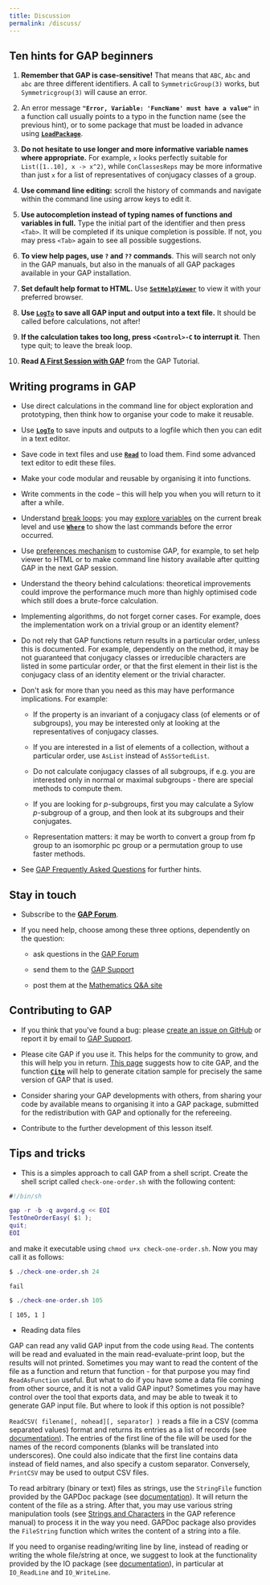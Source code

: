 ```yaml
---
title: Discussion
permalink: /discuss/
---
```


## Ten hints for GAP beginners

1. **Remember that GAP is case-sensitive!** That means that `ABC`, `Abc` and `abc`
  are three different identifiers. A call to `SymmetricGroup(3)` works, but
  `Symmetricgroup(3)` will cause an error.

2. An error message **`"Error, Variable: 'FuncName' must have a value"`** in a
  function call usually points to a typo in the function name (see the previous hint),
  or to some package that must be loaded in advance using
  [**`LoadPackage`**](https://docs.gap-system.org/doc/ref/chap76.html#X79B373A77B29D1F5).

3. **Do not hesitate to use longer and more informative variable names where
  appropriate.** For example, `x` looks perfectly suitable for `List([1..10], x -> x^2)`,
  while `ConClassesReps` may be more informative than just `x` for a list of
  representatives of conjugacy classes of a group.

4. **Use command line editing:** scroll the history of commands and navigate within
  the command line using arrow keys to edit it.

5. **Use autocompletion instead of typing names of functions and variables in full.**
  Type the initial part of the identifier and then press `<Tab>`. It will be
  completed if its unique completion is possible. If not, you may press `<Tab>`
  again to see all possible suggestions.

6. **To view help pages, use `?` and `??` commands**. This will search not only
  in the GAP manuals, but also in the manuals of all GAP packages available
  in your GAP installation.

7. **Set default help format to HTML.** Use
  [**`SetHelpViewer`**](https://docs.gap-system.org/doc/ref/chap2.html#X87C1BFB2826488B0)
  to view it with your preferred browser.

8. **Use [**`LogTo`**](https://docs.gap-system.org/doc/ref/chap9.html#X79813A6686894960)
  to save all GAP input and output into a text file.** It should be called before
  calculations, not after!

9. **If the calculation takes too long, press `<Control>-C` to interrupt it**.
  Then type quit; to leave the break loop.

10. **Read [A First Session with GAP](https://docs.gap-system.org/doc/tut/chap2.html)**
  from the GAP Tutorial.

## Writing programs in GAP

- Use direct calculations in the command line for object exploration and prototyping,
  then think how to organise your code to make it reusable.

- Use [**`LogTo`**](https://docs.gap-system.org/doc/ref/chap9.html#X79813A6686894960)
  to save inputs and outputs to a logfile which then you can edit in a text editor.

- Save code in text files and use
  [**`Read`**](https://docs.gap-system.org/doc/ref/chap9.html#X8373AC6B7D5F9167)
  to load them. Find some advanced text editor to edit these files.

- Make your code modular and reusable by organising it into functions.

- Write comments in the code – this will help you when you will return to it after a while.

- Understand [break loops](https://docs.gap-system.org/doc/ref/chap6.html#X8593B49F8705B486):
  you may [explore variables](https://docs.gap-system.org/doc/ref/chap6.html#X7EE5CF2C8419F061)
  on the current break level and use
  [**`Where`**](https://docs.gap-system.org/doc/ref/chap6.html#X7A7FFA2B7C1EF5A3)
  to show the last commands before the error occurred.

- Use [preferences mechanism](https://docs.gap-system.org/doc/ref/chap3.html#X7FD66F977A3B02DF)
  to customise GAP, for example, to set help viewer to HTML or to make command line history available
  after quitting GAP in the next GAP session.

- Understand the theory behind calculations: theoretical improvements could improve
  the performance much more than highly optimised code which still does a brute-force calculation.

- Implementing algorithms, do not forget corner cases. For example, does the implementation
  work on a trivial group or an identity element?

- Do not rely that GAP functions return results in a particular order, unless this
  is documented. For example, dependently on the method, it may be not guaranteed
  that conjugacy classes or irreducible characters are listed in some particular
  order, or that the first element in their list is the conjugacy class of an identity
  element or the trivial character.

- Don't ask for more than you need as this may have performance implications.
  For example:

  - If the property is an invariant of a conjugacy class (of elements or of
    subgroups), you may be interested only at looking at the representatives
    of conjugacy classes.

  - If you are interested in a list of elements of a collection, without a
    particular order, use `AsList` instead of `AsSSortedList`.

  - Do not calculate conjugacy classes of all subgroups, if e.g. you are
    interested only in normal or maximal subgroups - there are special
    methods to compute them.

  - If you are looking for *p*\-subgroups, first you may calculate
    a Sylow *p*\-subgroup of a group, and then look at its subgroups
    and their conjugates.

  - Representation matters: it may be worth to convert a group from fp group
    to an isomorphic pc group or a permutation group to use faster methods.

- See [GAP Frequently Asked Questions](https://www.gap-system.org/faq/) for further hints.

## Stay in touch

- Subscribe to the **[GAP Forum](https://www.gap-system.org/forum/)**.

- If you need help, choose among these three options, dependently on the question:

  - ask questions in the [GAP Forum](https://www.gap-system.org/forum/)

  - send them to the [GAP Support](https://www.gap-system.org/issues/)

  - post them at the [Mathematics Q\&A site](https://math.stackexchange.com/questions/tagged/gap?sort=frequent&pageSize=50)

## Contributing to GAP

- If you think that you've found a bug: please
  [create an issue on GitHub](https://github.com/gap-system/gap/issues) or
  report it by email to [GAP Support](https://www.gap-system.org/issues/).

- Please cite GAP if you use it. This helps for the community to grow,
  and this will help you in return.
  [This page](https://www.gap-system.org/cite/)
  suggests how to cite GAP, and the function
  [**`Cite`**](https://docs.gap-system.org/doc/ref/chap76.html#X79637D9A7B1AD7F7)
  will help to generate citation sample for precisely the same version of GAP that is used.

- Consider sharing your GAP developments with others, from sharing your code by
  available means to organising it into a GAP package, submitted for the redistribution
  with GAP and optionally for the refereeing.

- Contribute to the further development of this lesson itself.

## Tips and tricks

- This is a simples approach to call GAP from a shell script. Create the shell
  script called `check-one-order.sh` with the following content:

```gap
#!/bin/sh

gap -r -b -q avgord.g << EOI
TestOneOrderEasy( $1 );
quit;
EOI
```

and make it executable using `chmod u+x check-one-order.sh`. Now you may call
it as follows:

```gap
$ ./check-one-order.sh 24
```

```output
fail
```

```gap
$ ./check-one-order.sh 105
```

```output
[ 105, 1 ]
```

- Reading data files

GAP can read any valid GAP input from the code using `Read`. The contents will
be read and evaluated in the main read-evaluate-print loop, but the results will
not printed. Sometimes you may want to read the content of the file as a function
and return that function - for that purpose you may find `ReadAsFunction` useful.
But what to do if you have some a data file coming from other source, and it is
not a valid GAP input? Sometimes you may have control over the tool that exports
data, and may be able to tweak it to generate GAP input file. But where to look
if this option is not possible?

`ReadCSV( filename[, nohead][, separator] )` reads a file in a CSV (comma
separated values) format and returns its entries as a list of records
(see [documentation](https://docs.gap-system.org/doc/ref/chap10.html#X848DD7DC79363341)).
The entries of the first line of the file will be used for the names
of the record components (blanks will be translated into underscores).
One could also indicate that the first line contains data instead of
field names, and also specify a custom separator. Conversely, `PrintCSV`
may be used to output CSV files.

To read arbitrary (binary or text) files as strings, use the `StringFile`
function provided by the GAPDoc package (see
[documentation](https://docs.gap-system.org/pkg/gapdoc/doc/chap6.html#X7E14D32181FBC3C3)).
It will return the content of the file as a string.
After that, you may use various string manipulation tools (see
[Strings and Characters](https://docs.gap-system.org/doc/ref/chap27.html)
in the GAP reference manual) to process it in the way you need. GAPDoc package
also provides the `FileString` function which writes the content of a string
into a file.

If you need to organise reading/writing line by line, instead of reading or
writing the whole file/string at once, we suggest to look at the functionality
provided by the IO package
(see [documentation](https://docs.gap-system.org/pkg/io/doc/chap4.html)),
in particular at `IO_ReadLine` and `IO_WriteLine`.



